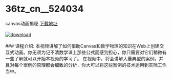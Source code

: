 # 36tz_cn__524034
canvas动画揭秘
[下载地址](http://www.36tz.cn/article/524034 "下载地址")
<br/></br>[![download](http://36tz.cn/muke_img/2018_10_2-11-300x153.png "下载地址")](http://www.36tz.cn/article/524034 "下载地址")
<br/></br>### 课程介绍:
本视频讲解了如何借助Canvas和数学物理的知识在Web上创建交互式动画。你无须为记不清数学课上那些公式而感到担心，你只需要对它们稍微有一些了解就可以开始本视频的学习了。
在视频中，将会讲解大量典型的案例，并且对每个案例的原理都会细致的分析，你大可以将这些案例的技术运用到实际工作当中。


